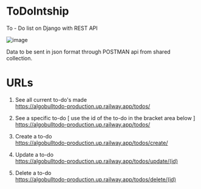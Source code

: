 # ToDoIntship
To - Do list on Django with REST API

![image](https://user-images.githubusercontent.com/84863353/204256951-077091fd-f160-444c-b1c5-acb0ccc3ff40.png)


Data to be sent in json format through POSTMAN api from shared collection.


# URLs

1) See all current to-do's made <br>
https://algobulltodo-production.up.railway.app/todos/

2) See a specific to-do [ use the id of the to-do in the bracket area below ]<br>
https://algobulltodo-production.up.railway.app/todos/

3) Create a to-do<br>
https://algobulltodo-production.up.railway.app/todos/create/ <br>

4) Update a to-do<br>
https://algobulltodo-production.up.railway.app/todos/update/(id)

5) Delete a to-do<br>
https://algobulltodo-production.up.railway.app/todos/delete/(id) <br>


